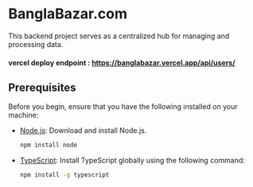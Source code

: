 # BanglaBazar.com

This backend project serves as a centralized hub for managing and processing data.

#### vercel deploy endpoint : https://banglabazar.vercel.app/api/users/
## Prerequisites

Before you begin, ensure that you have the following installed on your machine:

- [Node.js](https://nodejs.org/): Download and install Node.js.
  ```bash
  npm install node
- [TypeScript](https://www.typescriptlang.org/): Install TypeScript globally using the following command:
  ```bash
  npm install -g typescript


